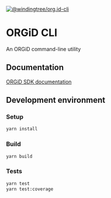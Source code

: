 [![@windingtree/org.id-cli](https://img.shields.io/npm/v/@windingtree/org.id-cli.svg)](https://www.npmjs.com/package/@windingtree/org.id-cli)

# ORGiD CLI

An ORGiD command-line utility

## Documentation

[ORGiD SDK documentation](https://windingtree.github.io/org.id-sdk/)

## Development environment

### Setup

```bash
yarn install
```

### Build

```bash
yarn build
```

### Tests

```bash
yarn test
yarn test:coverage
```
